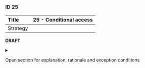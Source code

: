### ID 25

| Title    | __25 - Conditional access__ |
| :----    | :---------- |
| Strategy |  |

**DRAFT**


<details><summary>

Open section for explanation, rationale and exception conditions 

</summary>

#### Explanation


#### Rationale


#### Exceptions


</details>

